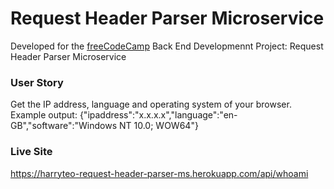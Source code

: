 # Request Header Parser Microservice

Developed for the [freeCodeCamp](https://www.freecodecamp.com/) Back End Developmennt Project: Request Header Parser Microservice

### User Story
Get the IP address, language and operating system of your browser.
Example output: {"ipaddress":"x.x.x.x","language":"en-GB","software":"Windows NT 10.0; WOW64"}

### Live Site
https://harryteo-request-header-parser-ms.herokuapp.com/api/whoami
